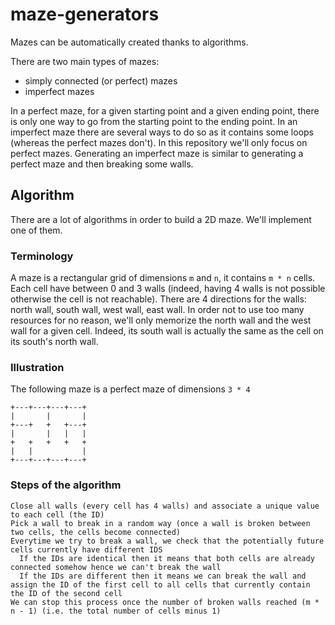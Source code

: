 # maze-generators
Mazes can be automatically created thanks to algorithms.

There are two main types of mazes:
- simply connected (or perfect) mazes
- imperfect mazes

In a perfect maze, for a given starting point and a given ending point, there is only one way to go from the starting point to the ending point. In an imperfect maze there are several ways to do so as it contains some loops (whereas the perfect mazes don't).
In this repository we'll only focus on perfect mazes. Generating an imperfect maze is similar to generating a perfect maze and then breaking some walls.

## Algorithm

There are a lot of algorithms in order to build a 2D maze. We'll implement one of them.

### Terminology

A maze is a rectangular grid of dimensions `m` and `n`, it contains `m * n` cells. Each cell have between 0 and 3 walls (indeed, having 4 walls is not possible otherwise the cell is not reachable). There are 4 directions for the walls: north wall, south wall, west wall, east wall.
In order not to use too many resources for no reason, we'll only memorize the north wall and the west wall for a given cell. Indeed, its south wall is actually the same as the cell on its south's north wall.

### Illustration

The following maze is a perfect maze of dimensions `3 * 4`
```
+---+---+---+---+
|       |       |
+---+   +   +---+
|       |   |   |
+   +   +   +   +
|   |           |
+---+---+---+---+
```

### Steps of the algorithm

```
Close all walls (every cell has 4 walls) and associate a unique value to each cell (the ID)
Pick a wall to break in a random way (once a wall is broken between two cells, the cells become connected)
Everytime we try to break a wall, we check that the potentially future cells currently have different IDS
  If the IDs are identical then it means that both cells are already connected somehow hence we can't break the wall
  If the IDs are different then it means we can break the wall and assign the ID of the first cell to all cells that currently contain the ID of the second cell
We can stop this process once the number of broken walls reached (m * n - 1) (i.e. the total number of cells minus 1)
```

